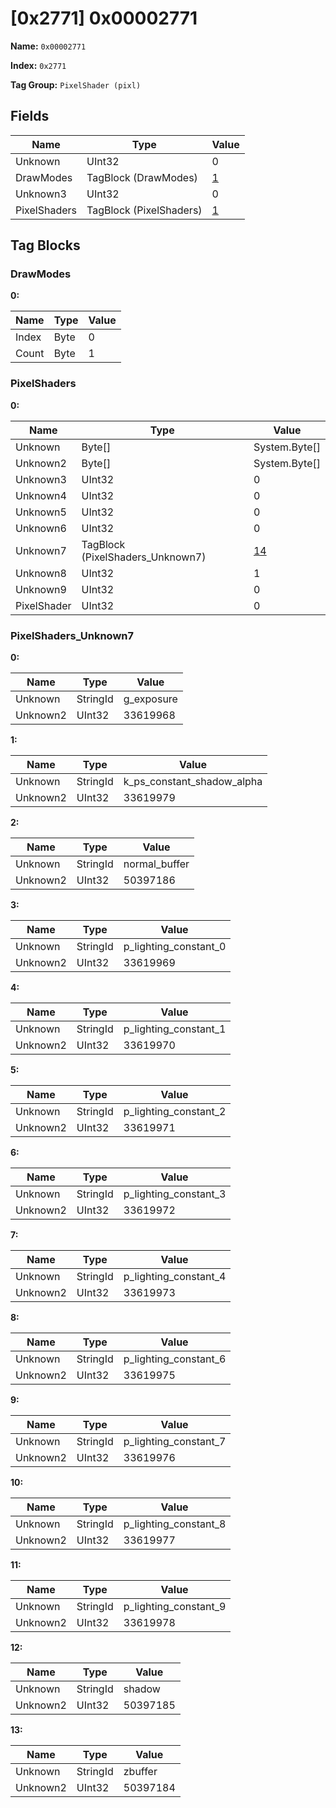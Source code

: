 # [0x2771] 0x00002771

**Name:** ```0x00002771```

**Index:** ```0x2771```

**Tag Group:** ```PixelShader (pixl)```

## Fields

Name	| Type	| Value
---	|---	|---	|
Unknown	|UInt32	|0
DrawModes	|TagBlock (DrawModes)	|[1](#drawmodes)
Unknown3	|UInt32	|0
PixelShaders	|TagBlock (PixelShaders)	|[1](#pixelshaders)


## Tag Blocks

### DrawModes

**0:**

Name	| Type	| Value
---	|---	|---	|
Index	|Byte	|0
Count	|Byte	|1


### PixelShaders

**0:**

Name	| Type	| Value
---	|---	|---	|
Unknown	|Byte[]	|System.Byte[]
Unknown2	|Byte[]	|System.Byte[]
Unknown3	|UInt32	|0
Unknown4	|UInt32	|0
Unknown5	|UInt32	|0
Unknown6	|UInt32	|0
Unknown7	|TagBlock (PixelShaders_Unknown7)	|[14](#pixelshaders_unknown7)
Unknown8	|UInt32	|1
Unknown9	|UInt32	|0
PixelShader	|UInt32	|0


### PixelShaders_Unknown7

**0:**

Name	| Type	| Value
---	|---	|---	|
Unknown	|StringId	|g_exposure
Unknown2	|UInt32	|33619968


**1:**

Name	| Type	| Value
---	|---	|---	|
Unknown	|StringId	|k_ps_constant_shadow_alpha
Unknown2	|UInt32	|33619979


**2:**

Name	| Type	| Value
---	|---	|---	|
Unknown	|StringId	|normal_buffer
Unknown2	|UInt32	|50397186


**3:**

Name	| Type	| Value
---	|---	|---	|
Unknown	|StringId	|p_lighting_constant_0
Unknown2	|UInt32	|33619969


**4:**

Name	| Type	| Value
---	|---	|---	|
Unknown	|StringId	|p_lighting_constant_1
Unknown2	|UInt32	|33619970


**5:**

Name	| Type	| Value
---	|---	|---	|
Unknown	|StringId	|p_lighting_constant_2
Unknown2	|UInt32	|33619971


**6:**

Name	| Type	| Value
---	|---	|---	|
Unknown	|StringId	|p_lighting_constant_3
Unknown2	|UInt32	|33619972


**7:**

Name	| Type	| Value
---	|---	|---	|
Unknown	|StringId	|p_lighting_constant_4
Unknown2	|UInt32	|33619973


**8:**

Name	| Type	| Value
---	|---	|---	|
Unknown	|StringId	|p_lighting_constant_6
Unknown2	|UInt32	|33619975


**9:**

Name	| Type	| Value
---	|---	|---	|
Unknown	|StringId	|p_lighting_constant_7
Unknown2	|UInt32	|33619976


**10:**

Name	| Type	| Value
---	|---	|---	|
Unknown	|StringId	|p_lighting_constant_8
Unknown2	|UInt32	|33619977


**11:**

Name	| Type	| Value
---	|---	|---	|
Unknown	|StringId	|p_lighting_constant_9
Unknown2	|UInt32	|33619978


**12:**

Name	| Type	| Value
---	|---	|---	|
Unknown	|StringId	|shadow
Unknown2	|UInt32	|50397185


**13:**

Name	| Type	| Value
---	|---	|---	|
Unknown	|StringId	|zbuffer
Unknown2	|UInt32	|50397184


